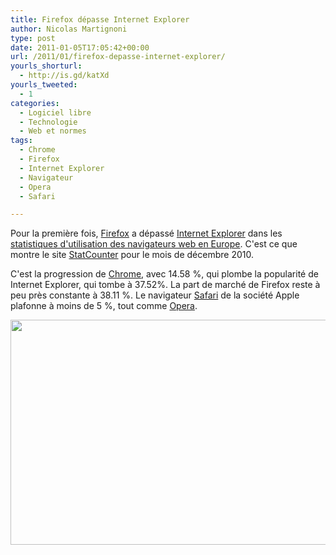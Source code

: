 ```yaml
---
title: Firefox dépasse Internet Explorer
author: Nicolas Martignoni
type: post
date: 2011-01-05T17:05:42+00:00
url: /2011/01/firefox-depasse-internet-explorer/
yourls_shorturl:
  - http://is.gd/katXd
yourls_tweeted:
  - 1
categories:
  - Logiciel libre
  - Technologie
  - Web et normes
tags:
  - Chrome
  - Firefox
  - Internet Explorer
  - Navigateur
  - Opera
  - Safari

---
```

Pour la première fois, [Firefox][1] a dépassé [Internet Explorer][2] dans les [statistiques d'utilisation des navigateurs web en Europe][3]. C'est ce que montre le site [StatCounter][4] pour le mois de décembre 2010.

C'est la progression de [Chrome][5], avec 14.58 %, qui plombe la popularité de Internet Explorer, qui tombe à 37.52%. La part de marché de Firefox reste à peu près constante à 38.11 %. Le navigateur [Safari][6] de la société Apple plafonne à moins de 5 %, tout comme [Opera][7].

[<img class="alignnone size-full wp-image-763" title="StatCounter-browser-eu-monthly-200912-201012" src="https://blog.martignoni.net/wp-content/uploads/2011/01/StatCounter-browser-eu-monthly-200912-201012.jpg" alt="" width="615" height="360" srcset="https://blog.martignoni.net/wp-content/uploads/2011/01/StatCounter-browser-eu-monthly-200912-201012.jpg 854w, https://blog.martignoni.net/wp-content/uploads/2011/01/StatCounter-browser-eu-monthly-200912-201012-300x175.jpg 300w" sizes="(max-width: 615px) 100vw, 615px" />][8]

 [1]: http://www.mozilla.com/firefox/all.html
 [2]: http://www.microsoft.com/windows/internet-explorer/default.aspx
 [3]: http://gs.statcounter.com/#browser-eu-monthly-200912-201012
 [4]: http://gs.statcounter.com/
 [5]: http://www.google.com/chrome
 [6]: http://www.apple.com/safari/
 [7]: http://www.opera.com/
 [8]: https://blog.martignoni.net/wp-content/uploads/2011/01/StatCounter-browser-eu-monthly-200912-201012.jpg